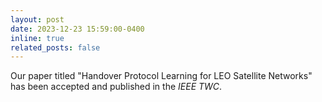 ```yaml
---
layout: post
date: 2023-12-23 15:59:00-0400
inline: true
related_posts: false
---
```


Our paper titled "Handover Protocol Learning for LEO Satellite Networks" has been accepted and published in the <i>IEEE TWC</i>.
